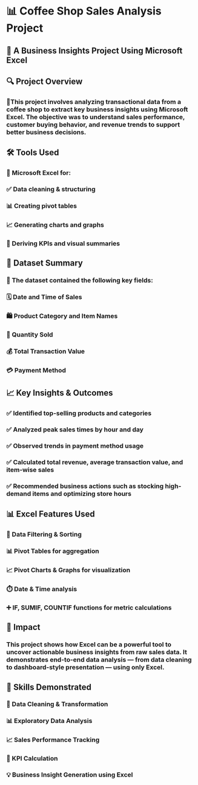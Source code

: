 # 📊 Coffee Shop Sales Analysis Project
## 💼 A Business Insights Project Using Microsoft Excel

## 🔍 Project Overview
### 🔹This project involves analyzing transactional data from a coffee shop to extract key business insights using Microsoft Excel. The objective was to understand sales performance, customer buying behavior, and revenue trends to support better business decisions.

## 🛠 Tools Used
  ### 📌 Microsoft Excel for:
  ### ✅ Data cleaning & structuring
  ### 📊 Creating pivot tables
  ### 📈 Generating charts and graphs
  ### 📌 Deriving KPIs and visual summaries

## 📁 Dataset Summary
  ### 🔹 The dataset contained the following key fields:
  ### 🗓️ Date and Time of Sales
  ### 🛍️ Product Category and Item Names
  ### 🔢 Quantity Sold
  ### 💰 Total Transaction Value
  ### 💳 Payment Method

## 📈 Key Insights & Outcomes
  ### ✅ Identified top-selling products and categories
  ### ✅ Analyzed peak sales times by hour and day
  ### ✅ Observed trends in payment method usage
  ### ✅ Calculated total revenue, average transaction value, and item-wise sales
  ### ✅ Recommended business actions such as stocking high-demand items and optimizing store hours

## 📊 Excel Features Used
  ### 🔎 Data Filtering & Sorting
  ### 📊 Pivot Tables for aggregation
  ### 📈 Pivot Charts & Graphs for visualization
  ### ⏱️ Date & Time analysis
  ### ➕ IF, SUMIF, COUNTIF functions for metric calculations

## 🎯 Impact
  ### This project shows how Excel can be a powerful tool to uncover actionable business insights from raw sales data. It demonstrates end-to-end data analysis — from data cleaning to dashboard-style presentation — using only Excel.

## 💼 Skills Demonstrated
  ### 🧹 Data Cleaning & Transformation
  ### 📊 Exploratory Data Analysis
  ### 📈 Sales Performance Tracking
  ### 📌 KPI Calculation
  ### 💡 Business Insight Generation using Excel
